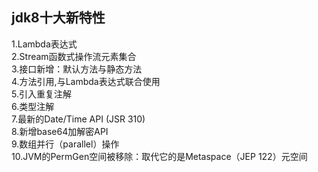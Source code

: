 ## jdk8十大新特性
1.Lambda表达式  
2.Stream函数式操作流元素集合  
3.接口新增：默认方法与静态方法  
4.方法引用,与Lambda表达式联合使用  
5.引入重复注解   
6.类型注解    
7.最新的Date/Time API (JSR 310)  
8.新增base64加解密API    
9.数组并行（parallel）操作    
10.JVM的PermGen空间被移除：取代它的是Metaspace（JEP 122）元空间  